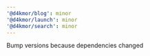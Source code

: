 ```yaml
---
'@d4kmor/blog': minor
'@d4kmor/launch': minor
'@d4kmor/search': minor
---
```


Bump versions because dependencies changed
